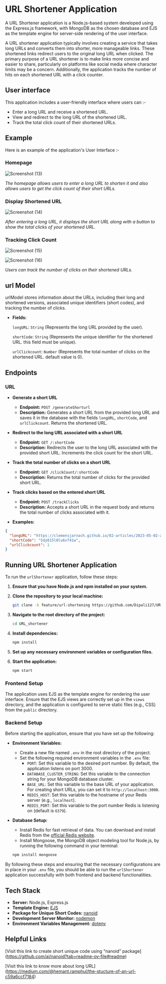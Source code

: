 
# URL Shortener Application

A URL Shortener application is a Node.js-based system developed using the Express.js framework, with MongoDB as the chosen database and EJS as the template engine for server-side rendering of the user interface.

A URL shortener application typically involves creating a service that takes  long URLs and converts them into shorter, more manageable links. These shortened links redirect users to the original long URL when clicked. The primary purpose of a URL shortener is to make links more concise and easier to share, particularly on platforms like social media where character limits may be a concern. Additionally, the application tracks the number of hits on each shortened URL with a click counter.

## User interface
This application includes a user-friendly interface where users can :-

*  Enter a long URL and receive a shortened URL.
* View and redirect to the long URL of the shortened URL.
* Track the total click count of their shortened URLs.

## Example
Here is an example of the application's User Interface :-

### Homepage 

![Screenshot (13)](https://github.com/user-attachments/assets/24a7be12-af58-482f-abaf-bd5089038221)

*The homepage allows users to enter a long URL to shorten it and also allows users to get the click count of their short URLs.*

###  Display Shortened URL

![Screenshot (14)](https://github.com/user-attachments/assets/cd7df69c-f990-4a43-b5eb-e3eccbb25815)

*After entering a long URL, it displays the short URL along with a button to show the total clicks of your shortened URL.*

### Tracking Click Count 

![Screenshot (15)](https://github.com/user-attachments/assets/533346a1-0857-4051-8703-c9a716274b58)

![Screenshot (16)](https://github.com/user-attachments/assets/520723da-1f00-4fed-9bc5-cda18394ae81)

*Users can track the number of clicks on their shortened URLs.*

## url Model
urlModel stores information about the URLs, including their long and shortened versions, associated unique identifiers (short codes), and tracking the number of clicks.

* **Fields:**

    `longURL`: `String` (Represents the long URL provided by the user).

   `shortCode`: `String` (Represents the unique identifier for the shortened URL. this field must be unique).

  `urlClickcount`: `Number` (Represents the total number of clicks on the shortened URL. default value is 0).

## Endpoints

### URL

- **Generate a short URL**

  - **Endpoint:** `POST /generateShorturl`
  - **Description:** Generates a short URL from the provided long URL and saves it in the database with the fields `longURL`, `shortCode`, and `urlClickcount`. Returns the shortened URL.

- **Redirect to the long URL associated with a short URL**

  - **Endpoint:** `GET /:shortCode`
  - **Description:** Redirects the user to the long URL associated with the provided short URL. Increments the click count for the short URL.

- **Track the total number of clicks on a short URL**

  - **Endpoint:** `GET /clickCount/:shortCode`
  - **Description:** Returns the total number of clicks for the provided short URL.

- **Track clicks based on the entered short URL**

  - **Endpoint:** `POST /trackClicks`
  - **Description:** Accepts a short URL in the request body and returns the total number of clicks associated with it.

- **Examples:**
````json
{
  "longURL": "https://clemensjarnach.github.io/02-articles/2023-05-02-article.html",
  "shortCode": "5dy815l0lu6vf41w",
  "urlClickcount": 1
}
````

## Running URL Shortener Application

To run the `urlShortener` application, follow these steps:

1. **Ensure that you have Node.js and npm installed on your system.**

2. **Clone the repository to your local machine:**

    ```bash
    git clone -b feature/url-shortening https://github.com/Dipali127/URL_shortener.git
    ```

3. **Navigate to the root directory of the project:**

    ```bash
    cd URL_shortener
    ```

4. **Install dependencies:**

    ```bash
    npm install
    ```

5. **Set up any necessary environment variables or configuration files.**

6. **Start the application:**

    ```bash
    npm start
    ```

### Frontend Setup

The application uses EJS as the template engine for rendering the user interface. Ensure that the EJS views are correctly set up in the `views` directory, and the application is configured to serve static files (e.g., CSS) from the `public` directory.

### Backend Setup

Before starting the application, ensure that you have set up the following:

- **Environment Variables:**
    - Create a new file named `.env` in the root directory of the project.
    - Set the following required environment variables in the `.env` file:
        - `PORT`: Set this variable to the desired port number. By default, the application listens on port 3000.
        - `DATABASE_CLUSTER_STRING`: Set this variable to the connection string for your MongoDB database cluster.
        - `BASE_URL`: Set this variable to the base URL of your application. For creating short URLs, you can set it to `http://localhost:3000`.
        - `REDIS_HOST`: Set this variable to the hostname of your Redis server (e.g., `localhost`).
        - `REDIS_PORT`: Set this variable to the port number Redis is listening on (default is `6379`).

- **Database Setup:**
    - Install Redis for fast retrieval of data. You can download and install Redis from the [official Redis website](https://redis.io/download).
    - Install Mongoose, the MongoDB object modeling tool for Node.js, by running the following command in your terminal:

    ```bash
    npm install mongoose
    ```

By following these steps and ensuring that the necessary configurations are in place in your `.env` file, you should be able to run the `urlShortener` application successfully with both frontend and backend functionalities.

## Tech Stack

- **Server:** Node.js, Express.js
- **Template Engine:** [EJS](https://www.npmjs.com/package/ejs)
- **Package for Unique Short Codes:** [nanoid](https://www.npmjs.com/package/nanoid)
- **Development Server Monitor:** [nodemon](https://www.npmjs.com/package/nodemon)
- **Environment Variables Management:** [dotenv](https://www.npmjs.com/package/dotenv)

## Helpful Links

[Visit this link to create short unique code using “nanoid” package] (https://github.com/ai/nanoid?tab=readme-ov-file#readme)

[Visit this link to know more about long URL] (https://medium.com/@hemant.ramphul/the-stucture-of-an-url-c59a6ccf7184)

